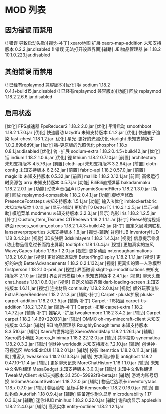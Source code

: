 # MOD 列表
## 因为错误 而禁用
(! 错误 导致启动失败)[视觉-补丁] xearo地图 扩展 xaero-map-addition 未知支持版本 0.2.2.jar.disabled
(! 错误 无法打开设置界面)[辅助] JEI物品管理器 jei 1.18.2 10.1.0.223.jar.disabled
## 其他错误 而禁用
(! 已经有replaymod 兼容版本)[优化] 钠 sodium 1.18.2 0.4.1+build15.jar.disabled
(! 已经有replaymod 兼容版本)[功能] 回放 replaymod 1.18.2 2.6.6.jar.disabled
## 启用状态
[优化] FPS减速器 FpsReducer2 1.18.2 2.0.jar
[优化] 平滑启动 smoothboot 1.18.2 1.7.0.jar
[优化] 快速启动 lazydfu 未知支持版本 0.1.2.jar
[优化] 快速箱子渲染 fast-chest 1.18 1.2.jar
[优化] 星光-更好的光照优化 starlight 未知支持版本 1.0.2.89b8d9f.jar
[优化] 磷-更原版的光照优化 phosphor 1.18.x 0.8.1.jar.disabled
[优化] 钠 · 扩展 sodium-extra 1.18.2 0.4.5+build42.jar
[优化] 铟 indium 1.18.2 1.0.6.jar
[优化] 锂 lithium 1.18.2 0.7.10.jar
[前置] architectury 未知支持版本 4.5.76.jar
[前置] cloth-api 未知支持版本 3.2.64.jar
[前置] cloth-config 未知支持版本 6.2.62.jar
[前置] fabric-api 1.18.2 0.57.0.jar
[前置] magiclib 未知支持版本 0.5.32.jar
[前置] malilib 1.18.2 0.12.1.jar
[前置] 高级运行时资源包 arrp 未知支持版本 0.5.7.jar
[功能] BiliBili直播弹幕 bakadanmaku 1.18.2 2.0.1.jar
[功能] 动态声音(回声) DynamicSoundFilters 1.18.2 1.3.0.jar
[功能] 回放 replaymod-compatible 1.18.2 0.4.1.jar
[功能] 脚步声修改 PresenceFootsteps 未知支持版本 1.5.1.jar
[功能] 输入法优化 imblockerfabric 未知支持版本 1.0.19.jar
[显示-辅助] 更好的F3 BetterF3 1.18.2 1.2.5.jar
[显示-辅助] 模组菜单 modmenu 未知支持版本 3.2.3.jar
[显示] 光影 iris 1.18.2 1.2.5.jar
[补丁] Custom_Item_Textures CITResewn 1.18.2 1.1.1.jar
[补丁] Reese的钠视频界面 reeses_sodium_options 1.18.2 1.4.3+build.42.jar
[补丁] 自定义局域网联机 lanserverproperties 未知支持版本 1.8.jar
[视觉-辅助] 背包HUB InventoryHUD 1.18 3.4.2.jar
[视觉] 3D皮肤层 3dskinlayers 1.18.2 1.4.6.jar
[视觉] 信息提示修复(防止物品信息过长而跑出屏幕) tooltipfix 1.18 1.0.4.jar
[视觉] 更加真实的披风 WaveyCapes-fabric 1.18.x 1.2.0.jar
[视觉] 更多动画 notenoughanimations 1.18.2 1.6.0.jar
[视觉] 更好的延迟显示 BetterPingDisplay 1.18.2 1.1.1.jar
[视觉] 更好的进度 BetterAdvancements 1.18.2 0.2.1.132.jar
[视觉] 更真实的第一人称模型 firstperson 1.18 2.1.0-pre1.jar
[视觉] 界面微调 slight-gui-modifications 未知支持版本 2.1.0.jar
[视觉] 界面背景模糊 blur 未知支持版本 2.4.1.jar
[视觉] 聊天头像 chat_heads 1.18.1 0.6.0.jar
[视觉] 自定义加载界面 dark-loading-screen 未知支持版本 1.6.11.jar
[视觉] 连接材质 continuity 1.18.2 2.0.0.jar
[视觉] 额外玩家渲染 ExtraPlayerRenderer 1.18.2 2.1.3.jar
[辅助-补丁] Carpet · plusls扩展 plusls-carpet-addition 1.18.2 0.2.5.jar
[辅助-补丁] Carpet · TIS拓展 carpet-tis-addition 1.18.2 1.37.0.jar
[辅助-补丁] Carpet · 拓展 carpet-extra 1.18.2 1.4.72.jar
[辅助-补丁] 推客入 · 扩展 tweakermore 1.18.2 3.4.2.jar
[辅助] Carpet carpet 1.18.2 1.4.69+220331.jar
[辅助] OMMC oh-my-minecraft-client 未知支持版本 0.5.jar
[辅助] REI 物品管理器 RoughlyEnoughItems 未知支持版本 8.3.510.jar
[辅助] Xaero的世界地图 XaerosWorldMap 1.18.2 1.26.1.jar
[辅助] Xaero的小地图 Xaeros_Minimap 1.18.2 22.12.0.jar
[辅助] 共享投影 syncmatica 1.18.2 0.3.2.jar
[辅助] 创世神 worldedit 未知支持版本 7.2.10.jar
[辅助] 创世神 · 可视选区 WorldEditCUI 1.18.2 01.jar
[辅助] 投影 litematica 1.18.2 0.11.3.jar
[辅助] 推客入 tweakeroo 1.18.2 0.13.3.jar
[辅助] 方块同步修复 antighost 1.18.2 0.47.10-1.1.4.jar
[辅助] 更多聊天记录 MoreChatHistory 1.18 1.1.0.jar
[辅助] 未知中文名称翻译 MasaGadget 未知支持版本 3.0.0.jar
[辅助] 未知中文名称翻译 TweakMyClient 未知支持版本 3.1.250+59992f8-beta.jar
[辅助] 游戏内账号切换 InGameAccountSwitcher 1.18 7.2.0.jar
[辅助] 物品栏选项卡 inventorytabs 1.18.x 0.7.0.jar
[辅助] 物品滚轮-鼠标手势 itemscroller 1.18.2 0.16.0.jar
[辅助] 自动钓鱼 Autofish 1.18 0.9.4.jar
[辅助] 装备迷你耐久显示 microdurability 1.17 0.3.6.jar
[辅助] 迷你HUD minihud 1.18.2 0.22.0.jar
[辅助] 饱和度显示 appleskin 1.18.2 2.4.0.jar
[辅助] 高亮实体 entity-outliner 1.18.2 1.2.1.jar

